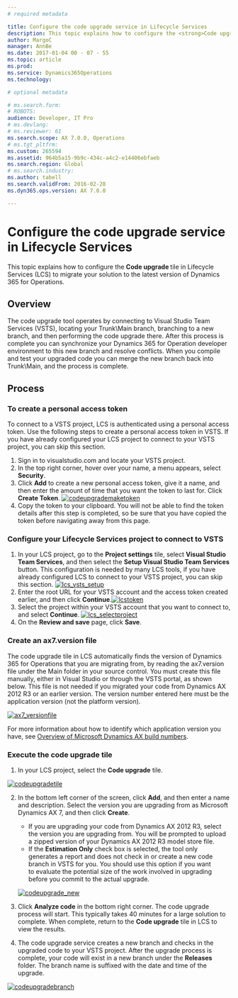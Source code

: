 ```yaml
---
# required metadata

title: Configure the code upgrade service in Lifecycle Services
description: This topic explains how to configure the <strong>Code upgrade </strong>tile in Lifecycle Services (LCS) to migrate your solution to the latest version of Dynamics 365 for Operations.
author: MargoC
manager: AnnBe
ms.date: 2017-01-04 00 - 07 - 55
ms.topic: article
ms.prod: 
ms.service: Dynamics365Operations
ms.technology: 

# optional metadata

# ms.search.form: 
# ROBOTS: 
audience: Developer, IT Pro
# ms.devlang: 
# ms.reviewer: 61
ms.search.scope: AX 7.0.0, Operations
# ms.tgt_pltfrm: 
ms.custom: 265594
ms.assetid: 964b5a15-9b9c-434c-a4c2-e14406ebfaeb
ms.search.region: Global
# ms.search.industry: 
ms.author: tabell
ms.search.validFrom: 2016-02-28
ms.dyn365.ops.version: AX 7.0.0

---
```


# Configure the code upgrade service in Lifecycle Services

This topic explains how to configure the <strong>Code upgrade </strong>tile in Lifecycle Services (LCS) to migrate your solution to the latest version of Dynamics 365 for Operations.

Overview
--------

The code upgrade tool operates by connecting to Visual Studio Team Services (VSTS), locating your Trunk\\Main branch, branching to a new branch, and then performing the code upgrade there. After this process is complete you can synchronize your Dynamics 365 for Operation developer environment to this new branch and resolve conflicts. When you compile and test your upgraded code you can merge the new branch back into Trunk\\Main, and the process is complete.

## Process
### To create a personal access token

To connect to a VSTS project, LCS is authenticated using a personal access token. Use the following steps to create a personal access token in VSTS. If you have already configured your LCS project to connect to your VSTS project, you can skip this section.

1.  Sign in to visualstudio.com and locate your VSTS project.
2.  In the top right corner, hover over your name, a menu appears, select **Security**.
3.  Click **Add** to create a new personal access token, give it a name, and then enter the amount of time that you want the token to last for. Click **Create Token**. [![codeupgrademaketoken](./media/codeupgrademaketoken.png)](./media/codeupgrademaketoken.png)
4.  Copy the token to your clipboard. You will not be able to find the token details after this step is completed, so be sure that you have copied the token before navigating away from this page.

### Configure your Lifecycle Services project to connect to VSTS

1.  In your LCS project, go to the **Project settings** tile, select **Visual Studio Team Services**, and then select the **Setup Visual Studio Team Services** button. This configuration is needed by many LCS tools, if you have already configured LCS to connect to your VSTS project, you can skip this section. [![lcs\_vsts\_setup](./media/lcs_vsts_setup.png)](./media/lcs_vsts_setup.png)
2.  Enter the root URL for your VSTS account and the access token created earlier, and then click **Continue**.[![lcstoken](./media/lcstoken.png)](./media/lcstoken.png)
3.  Select the project within your VSTS account that you want to connect to, and select **Continue**. [![lcs\_selectproject](./media/lcs_selectproject.png)](./media/lcs_selectproject.png)
4.  On the **Review and save** page, click **Save**.

### Create an ax7.version file

The code upgrade tile in LCS automatically finds the version of Dynamics 365 for Operations that you are migrating from, by reading the ax7.version file under the Main folder in your source control. You must create this file manually, either in Visual Studio or through the VSTS portal, as shown below. This file is not needed if you migrated your code from Dynamics AX 2012 R3 or an earlier version. The version number entered here must be the application version (not the platform version). 

[![ax7\_versionfile](./media/ax7_versionfile.png)](./media/ax7_versionfile.png) 

For more information about how to identify which application version you have, see [Overview of Microsoft Dynamics AX build numbers](https://blogs.msdn.microsoft.com/axsupport/2012/03/29/overview-of-microsoft-dynamics-ax-build-numbers/).

### Execute the code upgrade tile

1.  In your LCS project, select the **Code upgrade** tile. 

[![codeupgradetile](./media/codeupgradetile.png)](./media/codeupgradetile.png)

2.  In the bottom left corner of the screen, click **Add**, and then enter a name and description. Select the version you are upgrading from as Microsoft Dynamics AX 7, and then click **Create**.
    -   If you are upgrading your code from Dynamics AX 2012 R3, select the version you are upgrading from. You will be prompted to upload a zipped version of your Dynamics AX 2012 R3 model store file.
    -   If the **Estimation Only** check box is selected, the tool only generates a report and does not check in or create a new code branch in VSTS for you. You should use this option if you want to evaluate the potential size of the work involved in upgrading before you commit to the actual upgrade.

    [![codeupgrade\_new](./media/codeupgrade_new.png)](./media/codeupgrade_new.png)
3.  Click **Analyze code** in the bottom right corner. The code upgrade process will start. This typically takes 40 minutes for a large solution to complete. When complete, return to the **Code upgrade** tile in LCS to view the results.
4.  The code upgrade service creates a new branch and checks in the upgraded code to your VSTS project. After the upgrade process is complete, your code will exist in a new branch under the **Releases** folder. The branch name is suffixed with the date and time of the upgrade. 

[![codeupgradebranch](./media/codeupgradebranch-300x192.png)](./media/codeupgradebranch.png)


